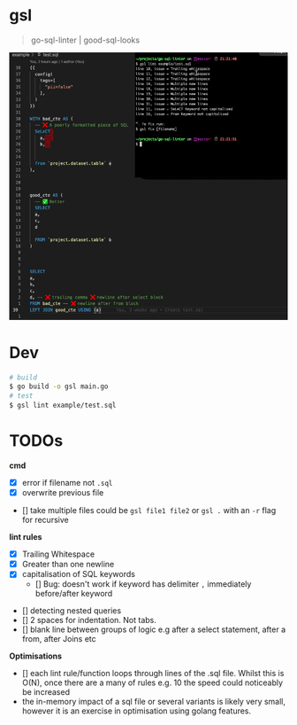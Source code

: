 # gsl
> go-sql-linter | good-sql-looks

![](./example/gsl-in-action.gif)

# Dev
```bash
# build
$ go build -o gsl main.go
# test
$ gsl lint example/test.sql
```

# TODOs
**cmd**
- [x] error if filename not `.sql`
- [x] overwrite previous file
- [] take multiple files could be `gsl file1 file2` or `gsl .` with an `-r` flag for recursive

**lint rules**
- [x] Trailing Whitespace
- [x] Greater than one newline
- [x] capitalisation of SQL keywords
  - [] Bug: doesn't work if keyword has delimiter `,` immediately before/after keyword
- [] detecting nested queries
- [] 2 spaces for indentation. Not tabs.
- [] blank line between groups of logic e.g after a select statement, after a from, after Joins etc

**Optimisations**
- [] each lint rule/function loops through lines of the .sql file. Whilst this is O(N), once there are a many of rules e.g. 10 the speed could noticeably be increased
- the in-memory impact of a sql file or several variants is likely very small, however it is an exercise in optimisation using golang features.
